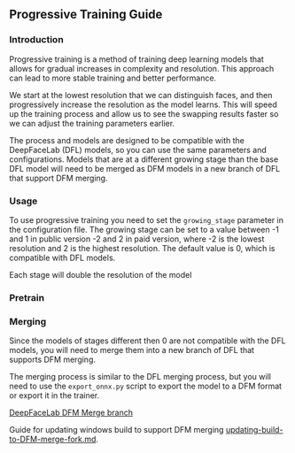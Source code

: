 

## Progressive Training Guide

### Introduction

Progressive training is a method of training deep learning models that allows for gradual increases in complexity and resolution. This approach can lead to more stable training and better performance.

We start at the lowest resolution that we can distinguish faces, and then progressively increase the resolution as the model learns. This will speed up the training process and allow us to see the swapping results faster so we can adjust the training parameters earlier.

The process and models are designed to be compatible with the DeepFaceLab (DFL) models, so you can use the same parameters and configurations. Models that are at a different growing stage than the base DFL model will need to be merged as DFM models in a new branch of DFL that support DFM merging.

### Usage

To use progressive training you need to set the `growing_stage` parameter in the configuration file. The growing stage can be set to a value between -1 and 1 in public version -2 and 2 in paid version, where -2 is the lowest resolution and 2 is the highest resolution. The default value is 0, which is compatible with DFL models.

Each stage will double the resolution of the model


### Pretrain

### Merging

Since the models of stages different then 0 are not compatible with the DFL models, you will need to merge them into a new branch of DFL that supports DFM merging.

The merging process is similar to the DFL merging process, but you will need to use the `export_onnx.py` script to export the model to a DFM format or export it in the trainer.

[DeepFaceLab DFM Merge branch](https://github.com/MachineEditor/DeepFaceLab-MVE/tree/onnx-merge)

Guide for updating windows build to support DFM merging [updating-build-to-DFM-merge-fork.md](/dfl-fork/Updating-build-to-DFM-merge-fork.md).